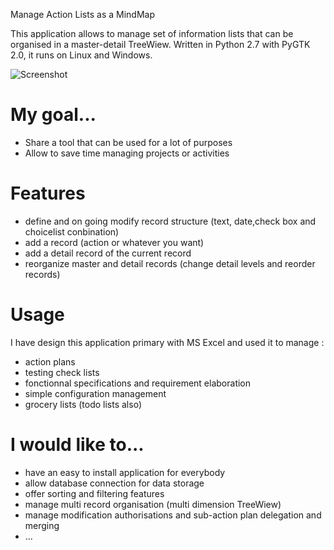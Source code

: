 Manage Action Lists as a MindMap

This application allows to manage set of information lists that can be organised in a master-detail TreeWiew.
Written in Python 2.7 with PyGTK 2.0, it runs on Linux and Windows.

![Screenshot](PA_screenshot.jpg)

# My goal...
* Share a tool that can be used for a lot of purposes
* Allow to save time managing projects or activities

# Features
* define and on going modify record structure (text, date,check box and choicelist conbination)
* add a record (action or whatever you want)
* add a detail record of the current record
* reorganize master and detail records (change detail levels and reorder records)

# Usage
I have design this application primary with MS Excel and used it to manage :
* action plans
* testing check lists
* fonctionnal specifications and requirement elaboration
* simple configuration management
* grocery lists (todo lists also)

# I would like to...
* have an easy to install application for everybody 
* allow database connection for data storage
* offer sorting and filtering features
* manage multi record organisation (multi dimension TreeWiew)
* manage modification authorisations and sub-action plan delegation and merging
* ...
